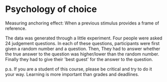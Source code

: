 # Psychology of choice
Measuring anchoring effect: When a previous stimulus provides a frame of reference.

The data was generated through a little experiment. Four people were asked 24 judgement questions. In each of these questions, participants were first given a random number and a question. Then, They had to answer whether the true answer to the question was higher/lower than the random number. Finally they had to give their 'best guest' for the answer to the question. 

p.s. If you are a student of this course, please be critical and try to do it your way. Learning is more important than grades and deadlines.
